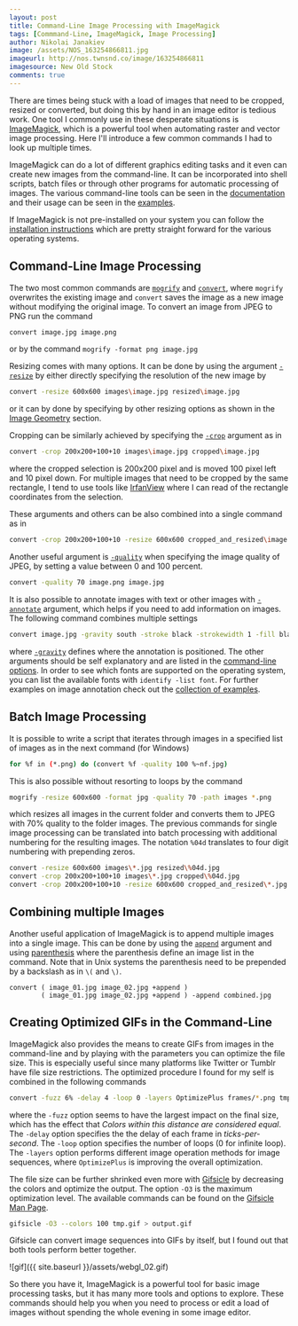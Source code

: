 ```yaml
---
layout: post
title: Command-Line Image Processing with ImageMagick
tags: [Commmand-Line, ImageMagick, Image Processing]
author: Nikolai Janakiev
image: /assets/NOS_163254866811.jpg
imageurl: http://nos.twnsnd.co/image/163254866811
imagesource: New Old Stock
comments: true
---
```


There are times being stuck with a load of images that need to be cropped, resized or converted, but doing this by hand in an image editor is tedious work. One tool I commonly use in these desperate situations is [ImageMagick][imagemagick], which is a powerful tool when automating raster and vector image processing. Here I'll introduce a few common commands I had to look up multiple times.

ImageMagick can do a lot of different graphics editing tasks and it even can create new images from the command-line. It can be incorporated into shell scripts, batch files or through other programs for automatic processing of images. The various command-line tools can be seen in the [documentation][command-line tools] and their usage can be seen in the [examples][usage examples].

If ImageMagick is not pre-installed on your system you can follow the [installation instructions][imagemagick download] which are pretty straight forward for the various operating systems. 


## Command-Line Image Processing

The two most common commands are [`mogrify`][mogrify] and [`convert`][convert], where `mogrify` overwrites the existing image and `convert` saves the image as a new image without modifying the original image. To convert an image from JPEG to PNG run the command


```bash
convert image.jpg image.png
```

or by the command `mogrify -format png image.jpg`

Resizing comes with many options. It can be done by using the argument [`-resize`][resize] by either directly specifying the resolution of the new image by


```bash
convert -resize 600x600 images\image.jpg resized\image.jpg
```

or it can by done by specifying by other resizing options as shown in the [Image Geometry][image geometry] section. 

Cropping can be similarly achieved by specifying the [`-crop`][crop] argument as in

```bash
convert -crop 200x200+100+10 images\image.jpg cropped\image.jpg
```

where the cropped selection is 200x200 pixel and is moved 100 pixel left and 10 pixel down. For multiple images that need to be cropped by the same rectangle, I tend to use tools like [IrfanView][irfanview] where I can read of the rectangle coordinates from the selection.

These arguments and others can be also combined into a single command as in

```bash
convert -crop 200x200+100+10 -resize 600x600 cropped_and_resized\image.jpg resized\image.jpg
```

Another useful argument is [`-quality`][quality] when specifying the image quality of JPEG, by setting a value between 0 and 100 percent.

```bash
convert -quality 70 image.png image.jpg
```

It is also possible to annotate images with text or other images with [`-annotate`][annotate] argument, which helps if you need to add information on images. The following command combines multiple settings 

```bash
convert image.jpg -gravity south -stroke black -strokewidth 1 -fill black -font Courier-New -pointsize 10 -annotate +10+10 "Annotation" annotated_image.jpg
```

where [`-gravity`][gravity] defines where the annotation is positioned. The other arguments should be self explanatory and are listed in the [command-line options][command-line tools]. In order to see which fonts are supported on the operating system, you can list the available fonts with `identify -list font`. For further examples on image annotation check out the [collection of examples][annotating images].


## Batch Image Processing

It is possible to write a script that iterates through images in a specified list of images as in the next command (for Windows) 

```bash
for %f in (*.png) do (convert %f -quality 100 %~nf.jpg)
```

This is also possible without resorting to loops by the command

```bash
mogrify -resize 600x600 -format jpg -quality 70 -path images *.png
```

which resizes all images in the current folder and converts them to JPEG with 70% quality to the folder images. The previous commands for single image processing can be translated into batch processing with additional numbering for the resulting images. The notation `%04d` translates to four digit numbering with prepending zeros.

```bash
convert -resize 600x600 images\*.jpg resized\%04d.jpg
convert -crop 200x200+100+10 images\*.jpg cropped\%04d.jpg
convert -crop 200x200+100+10 -resize 600x600 cropped_and_resized\*.jpg resized\%04d.jpg
```


## Combining multiple Images

Another useful application of ImageMagick is to append multiple images into a single image. This can be done by using the [`append`][append] argument and using [parenthesis][parenthesis] where the parenthesis define an image list in the command. Note that in Unix systems the parenthesis need to be prepended by a backslash as in `\(` and `\)`.

```
convert ( image_01.jpg image_02.jpg +append )
        ( image_01.jpg image_02.jpg +append ) -append combined.jpg
```


## Creating Optimized GIFs in the Command-Line

ImageMagick also provides the means to create GIFs from images in the command-line and by playing with the parameters you can optimize the file size. This is especially useful since many platforms like Twitter or Tumblr have file size restrictions. The optimized procedure I found for my self is combined in the following commands

```bash
convert -fuzz 6% -delay 4 -loop 0 -layers OptimizePlus frames/*.png tmp.gif
```

where the `-fuzz` option seems to have the largest impact on the final size, which has the effect that *Colors within this distance are considered equal*. The `-delay` option specifies the the delay of each frame in *ticks-per-second*. The `-loop` option specifies the number of loops (0 for infinite loop). The `-layers` option performs different image operation methods for image sequences, where `OptimizePlus` is improving the overall optimization.

The file size can be further shrinked even more with [Gifsicle][gifsicle] by decreasing the colors and optimize the output. The option `-O3` is the maximum optimization level. The available commands can be found on the [Gifsicle Man Page][gifsicle man].

```bash
gifsicle -O3 --colors 100 tmp.gif > output.gif
```

Gifsicle can convert image sequences into GIFs by itself, but I found out that both tools perform better together. 

![gif]({{ site.baseurl }}/assets/webgl_02.gif)

So there you have it, ImageMagick is a powerful tool for basic image processing tasks, but it has many more tools and options to explore. These commands should help you when you need to process or edit a load of images without spending the whole evening in some image editor.


[imagemagick]: http://www.imagemagick.org/script/index.php
[command-line tools]: http://www.imagemagick.org/script/command-line-tools.php
[usage examples]: http://www.imagemagick.org/Usage/
[imagemagick download]: http://www.imagemagick.org/script/download.php
[convert]: https://www.imagemagick.org/script/convert.php
[mogrify]: https://www.imagemagick.org/script/mogrify.php
[resize]: http://imagemagick.org/script/command-line-options.php#resize
[crop]: http://imagemagick.org/script/command-line-options.php#crop
[quality]: http://imagemagick.org/script/command-line-options.php#quality
[image geometry]: http://imagemagick.org/script/command-line-processing.php#geometry
[append]: http://imagemagick.org/script/command-line-options.php#append
[parenthesis]: http://www.imagemagick.org/Usage/basics/#parenthesis
[annotate]: http://imagemagick.org/script/command-line-options.php#annotate
[annotating images]: http://www.imagemagick.org/Usage/annotating/
[gravity]: http://imagemagick.org/script/command-line-options.php#gravity
[gifsicle]: https://www.lcdf.org/gifsicle/
[gifsicle man]: https://www.lcdf.org/gifsicle/man.html
[irfanview]: http://irfanview.tuwien.ac.at/
